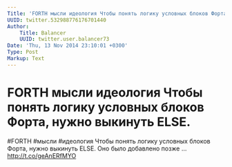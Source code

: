 ```yaml
---
Title: 'FORTH мысли идеология Чтобы понять логику условных блоков Форта, нужно выкинуть ELSE.'
UUID: twitter.532988776176701440
Author:
    Title: Balancer
    UUID: twitter.user.balancer73
Date: 'Thu, 13 Nov 2014 23:10:01 +0300'
Type: Post
Markup: Text
---
```


# FORTH мысли идеология Чтобы понять логику условных блоков Форта, нужно выкинуть ELSE.

#FORTH #мысли #идеология Чтобы понять логику условных блоков
Форта, нужно выкинуть ELSE. Оно было добавлено позже …
http://t.co/geAnERfMYO